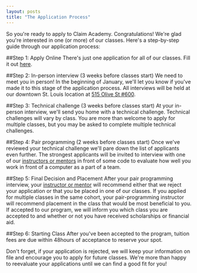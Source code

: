 ```yaml
---
layout: posts
title: "The Application Process"
---
```


So you're ready to apply to Claim Academy. Congratulations! We're glad you're interested in one (or more) of our classes. Here's a step-by-step guide through our application process:

##Step 1: Apply Online
There's just one application for all of our classes. Fill it out [here](http://claimacademystl.com/html/signup.html).


##Step 2: In-person interview (3 weeks before classes start)
We need to meet you in person! In the beginning of January, we'll let you know if you've made it to this stage of the application process.
All interviews will be held at our downtown St. Louis location at [515 Olive St #600](http://workatclaim.com).


##Step 3: Technical challenge (3 weeks before classes start)
At your in-person interview, we'll send you home with a technical challenge.
Technical challenges will vary by class. You are more than welcome to apply for multiple classes, but you may be asked to complete multiple technical challenges.


##Step 4: Pair programming (2 weeks before classes start)
Once we've reviewed your technical challenge we'll pare down the list of applicants even further.
The strongest applicants will be invited to interview with one of our [instructors or mentors](http://claimacademystl.com/teachers.html) in front of some code to evaluate how well you work in front of a computer as a part of a team.


##Step 5: Final Decision and Placement
After your pair programming interview, your [instructor or mentor](http://claimacademystl.com/teachers.html) will recommend either that we reject your application or that you be placed in one of our classes.
If you applied for multiple classes in the same cohort, your pair-programming instructor will recommend placement in the class that would be most beneficial to you.
If accepted to our program, we will inform you which class you are accepted to and whether or not you have received scholarships or financial aid.


##Step 6: Starting Class
After you've been accepted to the program, tuition fees are due within 48hours of acceptance to reserve your spot.

Don't forget, if your application is rejected, we will keep your information on file and encourage you to apply for future classes. We're more than happy to reevaluate your applications until we can find a good fit for you!